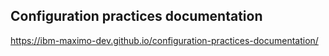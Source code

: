 ## Configuration practices documentation
https://ibm-maximo-dev.github.io/configuration-practices-documentation/
